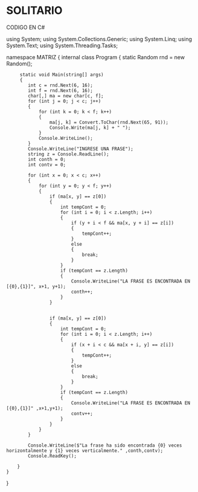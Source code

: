 # SOLITARIO
CODIGO EN C#

using System;
using System.Collections.Generic;
using System.Linq;
using System.Text;
using System.Threading.Tasks;

namespace MATRIZ
{
    internal class Program
    {
         static Random rnd = new Random();

         static void Main(string[] args)
         {
            int c = rnd.Next(6, 16);
            int f = rnd.Next(6, 16);
            char[,] ma = new char[c, f];
            for (int j = 0; j < c; j++)
            {
                for (int k = 0; k < f; k++)
                {
                    ma[j, k] = Convert.ToChar(rnd.Next(65, 91));
                    Console.Write(ma[j, k] + " ");
                }
                Console.WriteLine();
            }
            Console.WriteLine("INGRESE UNA FRASE");
            string z = Console.ReadLine();
            int conth = 0;
            int contv = 0;

            for (int x = 0; x < c; x++)
            {
                for (int y = 0; y < f; y++)
                {
                    if (ma[x, y] == z[0])
                    {
                        int tempCont = 0;
                        for (int i = 0; i < z.Length; i++)
                        {
                            if (y + i < f && ma[x, y + i] == z[i])
                            {
                                tempCont++;
                            }
                            else
                            {
                                break;
                            }
                        }
                        if (tempCont == z.Length)
                        {
                            Console.WriteLine("LA FRASE ES ENCONTRADA EN [{0},{1}]", x+1, y+1);
                            conth++;
                        }
                    }

                    
                    if (ma[x, y] == z[0])
                    {
                        int tempCont = 0;
                        for (int i = 0; i < z.Length; i++)
                        {
                            if (x + i < c && ma[x + i, y] == z[i])
                            {
                                tempCont++;
                            }
                            else
                            {
                                break;
                            }
                        }
                        if (tempCont == z.Length)
                        {
                            Console.WriteLine("LA FRASE ES ENCONTRADA EN [{0},{1}]" ,x+1,y+1);
                            contv++;
                        }
                    }
                }
            }

            Console.WriteLine($"La frase ha sido encontrada {0} veces horizontalmente y {1} veces verticalmente." ,conth,contv);
            Console.ReadKey();

        }
    }
}
